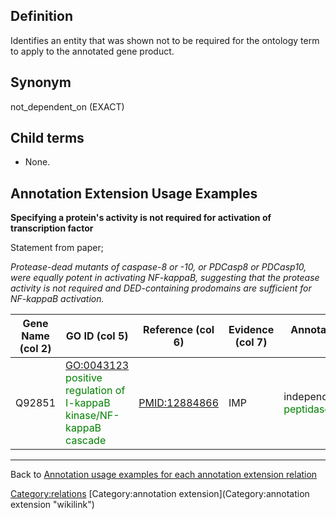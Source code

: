 Definition
----------

Identifies an entity that was shown not to be required for the ontology term to apply to the annotated gene product.

Synonym
-------

not\_dependent\_on (EXACT)

Child terms
-----------

-   None.

Annotation Extension Usage Examples
-----------------------------------

**Specifying a protein's activity is not required for activation of transcription factor**

Statement from paper;

*Protease-dead mutants of caspase-8 or -10, or PDCasp8 or PDCasp10, were equally potent in activating NF-kappaB, suggesting that the protease activity is not required and DED-containing prodomains are sufficient for NF-kappaB activation.*

| Gene Name (col 2) | GO ID (col 5)                                                                                          | Reference (col 6) | Evidence (col 7) | Annotation Extension (col 16)                                                   |
|-------------------|--------------------------------------------------------------------------------------------------------|-------------------|------------------|---------------------------------------------------------------------------------|
| Q92851            | <GO:0043123> <span style="color:green">positive regulation of I-kappaB kinase/NF-kappaB cascade</span> | <PMID:12884866>   | IMP              | independent\_of(GO:0008233 <span style="color:green">peptidase activity</span>) |

------------------------------------------------------------------------

Back to [Annotation usage examples for each annotation extension relation](http://wiki.geneontology.org/index.php/Annotation_usage_examples_for_each_annotation_extension_relation)

<Category:relations> [Category:annotation extension](Category:annotation extension "wikilink")

